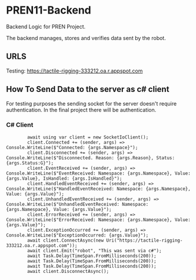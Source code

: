 # PREN11-Backend
Backend Logic for PREN Project.


The backend manages, stores and verifies data sent by the robot.

## URLS

Testing: https://tactile-rigging-333212.oa.r.appspot.com

## How To Send Data to the server as c# client
For testing purposes the sending socket for the server doesn't require authentication. In the final project there will be authentication.

### C# Client

            await using var client = new SocketIoClient();
            client.Connected += (sender, args) => Console.WriteLine($"Connected: {args.Namespace}");
            client.Disconnected += (sender, args) => Console.WriteLine($"Disconnected. Reason: {args.Reason}, Status: {args.Status:G}");
            client.EventReceived += (sender, args) => Console.WriteLine($"EventReceived: Namespace: {args.Namespace}, Value: {args.Value}, IsHandled: {args.IsHandled}");
            client.HandledEventReceived += (sender, args) => Console.WriteLine($"HandledEventReceived: Namespace: {args.Namespace}, Value: {args.Value}");
            client.UnhandledEventReceived += (sender, args) => Console.WriteLine($"UnhandledEventReceived: Namespace: {args.Namespace}, Value: {args.Value}");
            client.ErrorReceived += (sender, args) => Console.WriteLine($"ErrorReceived: Namespace: {args.Namespace}, Value: {args.Value}");
            client.ExceptionOccurred += (sender, args) => Console.WriteLine($"ExceptionOccurred: {args.Value}");
            await client.ConnectAsync(new Uri("https://tactile-rigging-333212.oa.r.appspot.com"));
            await client.Emit("robot", "This was sent via c#");
            await Task.Delay(TimeSpan.FromMilliseconds(200));
            await Task.Delay(TimeSpan.FromMilliseconds(200));
            await Task.Delay(TimeSpan.FromMilliseconds(200));
            await client.DisconnectAsync();




